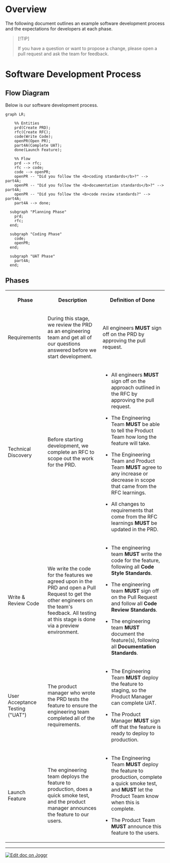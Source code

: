 <!--@@joggrdoc@@-->
<!-- @joggr:version(v2):end -->
<!-- @joggr:warning:start -->
<!-- 
  _   _   _    __        __     _      ____    _   _   ___   _   _    ____     _   _   _ 
 | | | | | |   \ \      / /    / \    |  _ \  | \ | | |_ _| | \ | |  / ___|   | | | | | |
 | | | | | |    \ \ /\ / /    / _ \   | |_) | |  \| |  | |  |  \| | | |  _    | | | | | |
 |_| |_| |_|     \ V  V /    / ___ \  |  _ <  | |\  |  | |  | |\  | | |_| |   |_| |_| |_|
 (_) (_) (_)      \_/\_/    /_/   \_\ |_| \_\ |_| \_| |___| |_| \_|  \____|   (_) (_) (_)
                                                              
This document is managed by Joggr. Editing this document could break Joggr's core features, i.e. our 
ability to auto-maintain this document. Please use the Joggr editor to edit this document 
(link at bottom of the page).
-->
<!-- @joggr:warning:end -->
# Overview

The following document outlines an example software development process and the expectations for developers at each phase.

> \[!TIP]
>
> If you have a question or want to propose a change, please open a pull request and ask the team for feedback.

# Software Development Process

## Flow Diagram

Below is our software development process.

```mermaid
graph LR;

    %% Entities
    prd(Create PRD);
    rfc(Create RFC);
    code(Write Code);
    openPR(Open PR);
    part4A(Complete UAT);
    done(Launch Feature);

    %% Flow
    prd --> rfc;
    rfc --> code;
    code --> openPR;
    openPR -- "Did you follow the <b>coding standards</b>?" --> part4A;
    openPR -- "Did you follow the <b>documentation standards</b>?" --> part4A;
    openPR -- "Did you follow the <b>code review standards?" --> part4A;
    part4A --> done;

  subgraph "Planning Phase"
    prd;
    rfc;
  end;

  subgraph "Coding Phase"
    code;
    openPR;
  end;

  subgraph "UAT Phase"
    part4A;
  end;
```

## Phases

<table class="dashdraft-table">
  <tbody>
    <tr class="dashdraft-table-row">
      <th class="dashdraft-table-header" colspan="1" rowspan="1">
        <p class="dashdraft-paragraph">Phase</p>
      </th>
      <th class="dashdraft-table-header" colspan="1" rowspan="1">
        <p class="dashdraft-paragraph">Description</p>
      </th>
      <th class="dashdraft-table-header" colspan="1" rowspan="1">
        <p class="dashdraft-paragraph">Definition of Done</p>
      </th>
    </tr>
    <tr class="dashdraft-table-row">
      <td class="dashdraft-table-cell" colspan="1" rowspan="1">
        <p class="dashdraft-paragraph">Requirements</p>
      </td>
      <td class="dashdraft-table-cell" colspan="1" rowspan="1">
        <p class="dashdraft-paragraph">During this stage, we review the PRD as an engineering team and get all of our questions answered before we start development.</p>
      </td>
      <td class="dashdraft-table-cell" colspan="1" rowspan="1">
        <p class="dashdraft-paragraph">All engineers <strong class="dashdraft-bold">MUST</strong> sign off on the PRD by approving the pull request.</p>
      </td>
    </tr>
    <tr class="dashdraft-table-row">
      <td class="dashdraft-table-cell" colspan="1" rowspan="1">
        <p class="dashdraft-paragraph">Technical Discovery</p>
      </td>
      <td class="dashdraft-table-cell" colspan="1" rowspan="1">
        <p class="dashdraft-paragraph">Before starting development, we complete an RFC to scope out the work for the PRD.</p>
      </td>
      <td class="dashdraft-table-cell" colspan="1" rowspan="1">
        <ul class="dashdraft-list dashdraft-list-bullet">
          <li class="dashdraft-list-item">
            <p class="dashdraft-paragraph">All engineers <strong class="dashdraft-bold">MUST</strong> sign off on the approach outlined in the RFC by approving the pull request.</p>
          </li>
          <li class="dashdraft-list-item">
            <p class="dashdraft-paragraph">The Engineering Team <strong class="dashdraft-bold">MUST</strong> be able to tell the Product Team how long the feature will take.</p>
          </li>
          <li class="dashdraft-list-item">
            <p class="dashdraft-paragraph">The Engineering Team and Product Team <strong class="dashdraft-bold">MUST</strong> agree to any increase or decrease in scope that came from the RFC learnings.</p>
          </li>
          <li class="dashdraft-list-item">
            <p class="dashdraft-paragraph">All changes to requirements that come from the RFC learnings <strong class="dashdraft-bold">MUST</strong> be updated in the PRD.</p>
          </li>
        </ul>
      </td>
    </tr>
    <tr class="dashdraft-table-row">
      <td class="dashdraft-table-cell" colspan="1" rowspan="1">
        <p class="dashdraft-paragraph">Write &#x26; Review Code</p>
      </td>
      <td class="dashdraft-table-cell" colspan="1" rowspan="1">
        <p class="dashdraft-paragraph">We write the code for the features we agreed upon in the PRD and open a Pull Request to get the other engineers on the team's feedback. All testing at this stage is done via a preview environment.</p>
      </td>
      <td class="dashdraft-table-cell" colspan="1" rowspan="1">
        <ul class="dashdraft-list dashdraft-list-bullet">
          <li class="dashdraft-list-item">
            <p class="dashdraft-paragraph">The engineering team <strong class="dashdraft-bold">MUST</strong> write the code for the feature, following all <strong class="dashdraft-bold">Code Style Standards</strong>.</p>
          </li>
          <li class="dashdraft-list-item">
            <p class="dashdraft-paragraph">The engineering team <strong class="dashdraft-bold">MUST</strong> sign off on the Pull Request and follow all <strong class="dashdraft-bold">Code Review Standards</strong>.</p>
          </li>
          <li class="dashdraft-list-item">
            <p class="dashdraft-paragraph">The engineering team <strong class="dashdraft-bold">MUST</strong> document the feature(s), following all <strong class="dashdraft-bold">Documentation Standards</strong>.</p>
          </li>
        </ul>
      </td>
    </tr>
    <tr class="dashdraft-table-row">
      <td class="dashdraft-table-cell" colspan="1" rowspan="1">
        <p class="dashdraft-paragraph">User Acceptance Testing ("UAT")</p>
      </td>
      <td class="dashdraft-table-cell" colspan="1" rowspan="1">
        <p class="dashdraft-paragraph">The product manager who wrote the PRD tests the feature to ensure the engineering team completed all of the requirements.</p>
      </td>
      <td class="dashdraft-table-cell" colspan="1" rowspan="1">
        <ul class="dashdraft-list dashdraft-list-bullet">
          <li class="dashdraft-list-item">
            <p class="dashdraft-paragraph">The Engineering Team <strong class="dashdraft-bold">MUST</strong> deploy the feature to staging, so the Product Manager can complete UAT.</p>
          </li>
          <li class="dashdraft-list-item">
            <p class="dashdraft-paragraph">The Product Manager <strong class="dashdraft-bold">MUST</strong> sign off that the feature is ready to deploy to production.</p>
          </li>
        </ul>
      </td>
    </tr>
    <tr class="dashdraft-table-row">
      <td class="dashdraft-table-cell" colspan="1" rowspan="1">
        <p class="dashdraft-paragraph">Launch Feature</p>
      </td>
      <td class="dashdraft-table-cell" colspan="1" rowspan="1">
        <p class="dashdraft-paragraph">The engineering team deploys the feature to production, does a quick smoke test, and the product manager announces the feature to our users.</p>
      </td>
      <td class="dashdraft-table-cell" colspan="1" rowspan="1">
        <ul class="dashdraft-list dashdraft-list-bullet">
          <li class="dashdraft-list-item">
            <p class="dashdraft-paragraph">The Engineering Team <strong class="dashdraft-bold">MUST</strong> deploy the feature to production, complete a quick smoke test, and <strong class="dashdraft-bold">MUST</strong> let the Product Team know when this is complete.</p>
          </li>
          <li class="dashdraft-list-item">
            <p class="dashdraft-paragraph">The Product Team <strong class="dashdraft-bold">MUST</strong> announce this feature to the users.</p>
          </li>
        </ul>
      </td>
    </tr>
  </tbody>
</table>

<!-- @joggr:editLink(a5da2620-80ba-4fe6-a038-3b83a7326f1a):start -->
---
<a href="https://app.joggr.io/app/documents/a5da2620-80ba-4fe6-a038-3b83a7326f1a/edit">
  <img src="https://cdn.joggr.io/assets/static/badges/joggr-document-edit.svg?did=a5da2620-80ba-4fe6-a038-3b83a7326f1a" alt="Edit doc on Joggr" />
</a>
<!-- @joggr:editLink(a5da2620-80ba-4fe6-a038-3b83a7326f1a):end -->
